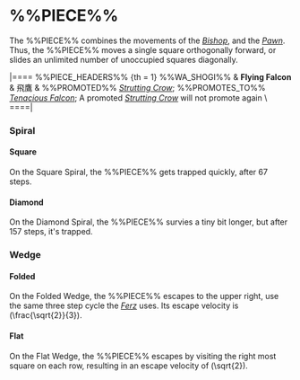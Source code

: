 # %%PIECE%%

The %%PIECE%% combines the movements of the [*Bishop*](bishop.html),
and the [*Pawn*](pawn.html). Thus, the %%PIECE%% moves a single square
orthogonally forward, or slides an unlimited number of unoccupied
squares diagonally.

|====
%%PIECE_HEADERS%%
  {th = 1}  %%WA_SHOGI%%
&           **Flying Falcon** & &#x98DB;&#x9DF9;
&           %%PROMOTED%% [*Strutting Crow*](strutting_crow.html);
            %%PROMOTES_TO%% [*Tenacious Falcon*](tenacious_falcon.html);
            A promoted [*Strutting Crow*](strutting_crow.html) will
            not promote again \\
====|

### Spiral

#### Square

On the Square Spiral, the %%PIECE%% gets trapped quickly, after 67 steps.

#### Diamond

On the Diamond Spiral, the %%PIECE%% survies a tiny bit longer, but
after 157 steps, it's trapped.

### Wedge

#### Folded

On the Folded Wedge, the %%PIECE%% escapes to the upper right, 
use the same three step cycle the [*Ferz*](ferz.html) uses.
Its escape velocity is \(\frac{\sqrt{2}}{3}\).

#### Flat

On the Flat Wedge, the %%PIECE%% escapes by visiting the right most
square on each row, resulting in an escape velocity of 
\(\sqrt{2}\).
